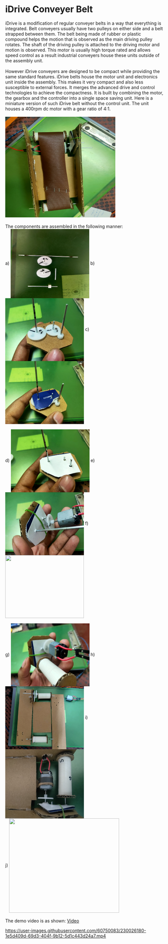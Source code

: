 # iDrive Conveyer Belt
iDrive is a modification of regular conveyer belts in a way that everything is integrated. Belt conveyers usually have two pulleys on either side and a belt strapped between them. The belt being made of rubber or plastic compound helps the motion that is observed as the main driving pulley rotates. The shaft of the driving pulley is attached to the driving motor and motion is observed. This motor is usually high torque rated and allows speed control as a result industrial conveyers house these units outside of the assembly unit.<br><br>
However iDrive conveyers are designed to be compact while providing the same standard features. iDrive belts house the motor unit and electronics unit inside the assembly. This makes it very compact and also less susceptible to external forces. It merges the advanced drive and control technologies to achieve the compactness. It is built by combining the motor, the gearbox and the controller into a single space saving unit. Here is a miniature version of such iDrive belt without the control unit. The unit houses a 400rpm dc motor with a gear ratio of 4:1. <br><br>
<img src="https://github.com/Ruthvik-1411/Automated_Conveyerbelt_Checkout/blob/main/iDrive_Conveyer_Belt/IMG20230404211942.jpg?raw=true" width=350 height=320>
<br><br>
The components are assembled in the following manner:<br>
a) <img src="https://github.com/Ruthvik-1411/Automated_Conveyerbelt_Checkout/blob/main/iDrive_Conveyer_Belt/IMG20230404145606.jpg?raw=true" width=250 height=220 align=center> b) <img src="https://github.com/Ruthvik-1411/Automated_Conveyerbelt_Checkout/blob/main/iDrive_Conveyer_Belt/IMG20230404145723.jpg?raw=true" width=250 height=200 align=center> c) <img src="https://github.com/Ruthvik-1411/Automated_Conveyerbelt_Checkout/blob/main/iDrive_Conveyer_Belt/IMG20230404145825.jpg?raw=true" width=250 height=200 align=center><br><br>
d) <img src="https://github.com/Ruthvik-1411/Automated_Conveyerbelt_Checkout/blob/main/iDrive_Conveyer_Belt/IMG20230404145930.jpg?raw=true" width=250 height=200 align=center> e) <img src="https://github.com/Ruthvik-1411/Automated_Conveyerbelt_Checkout/blob/main/iDrive_Conveyer_Belt/IMG20230404150148.jpg?raw=true" width=250 height=200 align=center> f) <img src="https://github.com/Ruthvik-1411/Automated_Conveyerbelt_Checkout/blob/main/iDrive_Conveyer_Belt/IMG20230404150315.jpg?raw=true" width=250 height=200 align=center><br><br>
g) <img src="https://github.com/Ruthvik-1411/Automated_Conveyerbelt_Checkout/blob/main/iDrive_Conveyer_Belt/IMG20230404150323.jpg?raw=true" width=250 height=200 align=center> h) <img src="https://github.com/Ruthvik-1411/Automated_Conveyerbelt_Checkout/blob/main/iDrive_Conveyer_Belt/IMG20230404151905.jpg?raw=true" width=250 height=200 align=center> i) <img src="https://github.com/Ruthvik-1411/Automated_Conveyerbelt_Checkout/blob/main/iDrive_Conveyer_Belt/IMG20230404191331.jpg?raw=true" width=250 height=220 align=center><br>
j) <img src="https://github.com/Ruthvik-1411/Automated_Conveyerbelt_Checkout/blob/main/iDrive_Conveyer_Belt/IMG20230404211946.jpg?raw=true" width=350 height=300 align=center>
<br><br>The demo video is as shown: <a href="https://drive.google.com/file/d/1YBqR5ppybLkjjvsyu8namPncg5nmOrYq/view?usp=sharing">Video</a> <br>

https://user-images.githubusercontent.com/60750083/230026180-1e5d409d-69d3-404f-9b12-5d1c443d24a7.mp4
